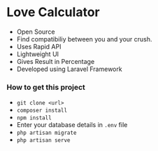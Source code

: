 # Love Calculator

+ Open Source
+ Find compatibiliy between you and your crush.
+ Uses Rapid API
+ Lightweight UI
+ Gives Result in Percentage
+ Developed using Laravel Framework

### How to get this project

+ `git clone <url>`
+ `composer install`
+ `npm install`
+ Enter your database details in `.env` file    
+ `php artisan migrate`
+ `php artisan serve`   
